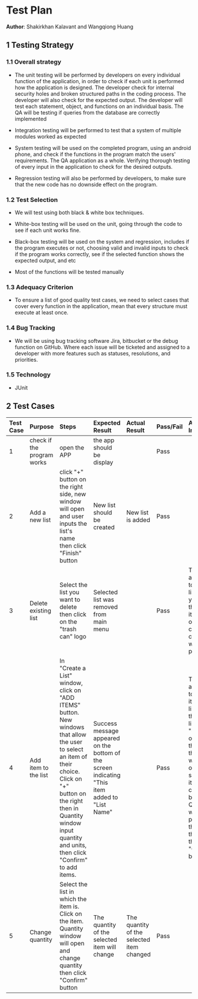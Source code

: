 # Test Plan

**Author**: Shakirkhan Kalavant and Wangqiong Huang

## 1 Testing Strategy

### 1.1 Overall strategy

- The unit testing will be performed by developers on every individual function of the application, in order to check if each unit is performed how the application is designed. The developer check for internal security holes and broken structured paths in the coding process. The developer will also check for the expected output. The developer will test each statement, object, and functions on an individual basis. The QA will be testing if queries from the database are correctly implemented

- Integration testing will be performed to test that a system of multiple modules worked as expected

- System testing will be used on the completed program, using an android phone, and check if the functions in the program match the users' requirements. The QA application as a whole. Verifying thorough testing of every input in the application to check for the desired outputs.

- Regression testing will also be performed by developers, to make sure that the new code has no downside effect on the program.

### 1.2 Test Selection

- We will test using both black & white box techniques.

- White-box testing will be used on the unit, going through the code to see if each unit works fine.

- Black-box testing will be used on the system and regression, includes if the program executes or not, choosing valid and invalid inputs to check if the program works correctly, see if the selected function shows the expected output, and etc

 - Most of the functions will be tested manually


### 1.3 Adequacy Criterion

- To ensure a list of good quality test cases, we need to select cases that cover every function in the application, mean that every structure must execute at least once.

### 1.4 Bug Tracking

- We will be using bug tracking software Jira, bitbucket or the debug function on GitHub. Where each issue will be ticketed and assigned to a developer with more features such as statuses, resolutions, and priorities.

### 1.5 Technology

 - JUnit

## 2 Test Cases
|Test Case|Purpose|Steps|Expected Result|Actual Result|Pass/Fail|Additional Information|
|:---|:---|:---|:---|:---|:---|:---|
|1 | check if the program works | open the APP| the app should be display| | Pass | |
|2 | Add a new list| click "+" button on the right side, new window will open and user inputs the list's name then click "Finish" button | New list should be created | New list is added | Pass| |
|3 | Delete existing list | Select the list you want to delete then click on the "trash can" logo| Selected list was removed from main menu | |Pass | There is another way to delete the list, while you are in the selected item by click on "Trash can" logo. confirmation window will pop-up.|
|4 | Add item to the list | In "Create a List" window, click on "ADD ITEMS" button. New windows that allow the user to select an item of their choice. Click on "+" button on the right then in Quantity window input quantity and units, then click "Confirm" to add items. | Success message appeared on the bottom of the screen indicating "This item added to "List Name"| |Pass | There is another way to add an item to the list. while in the selected list. Click on "+" button on top of the screen, then item windows open's then select the item by clicking "+" button then Quantity window pops-up, then input the quantity then click "Confirm" button.|
|5 | Change quantity | Select the list in which the item is. Click on the item. Quantity window will open and change quantity then click "Confirm" button | The quantity of the selected item will change | The quantity of the selected item changed | Pass | |
